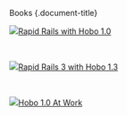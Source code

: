 Books
{.document-title}

<a href="/books/rapid-rails-with-hobo.pdf"><img src="/assets/book1.png"/>Rapid Rails with Hobo 1.0</a>

<br/>

<a href="/books/rapid-rails-3-with-hobo-beta-6.pdf"><img src="/assets/book1.png"/>Rapid Rails 3 with Hobo 1.3</a>

<br/>

<a href="/books/hobo-at-work.pdf"><img src="/assets/book2.png"/>Hobo 1.0 At Work</a>
